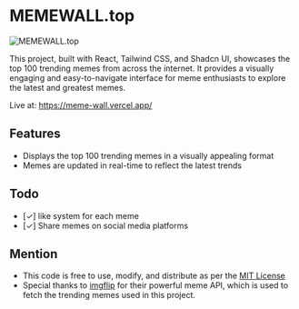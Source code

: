 # MEMEWALL.top

![MEMEWALL.top](https://i.ibb.co.com/fQhjP9S/Banner.png)

This project, built with React, Tailwind CSS, and Shadcn UI, showcases the top 100 trending memes from across the internet. It provides a visually engaging and easy-to-navigate interface for meme enthusiasts to explore the latest and greatest memes.
 
Live at: https://meme-wall.vercel.app/ 

## Features

*   Displays the top 100 trending memes in a visually appealing format
*   Memes are updated in real-time to reflect the latest trends


## Todo
* [✓] like system for each meme
* [✓] Share memes on social media platforms


## Mention
*   This code is free to use, modify, and distribute as per the [MIT License](https://github.com/itszed0/memewall/blob/main/LICENSE)
*   Special thanks to [imgflip](https://imgflip.com/) for their powerful meme API, which is used to fetch the trending memes used in this project.
